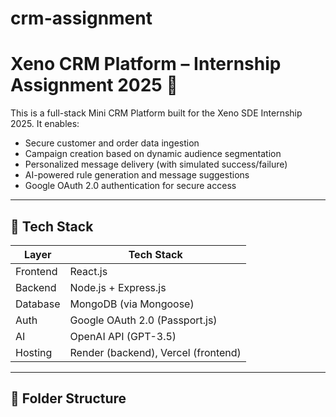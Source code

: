# crm-assignment
# Xeno CRM Platform – Internship Assignment 2025 🚀

This is a full-stack Mini CRM Platform built for the Xeno SDE Internship 2025. It enables:
- Secure customer and order data ingestion
- Campaign creation based on dynamic audience segmentation
- Personalized message delivery (with simulated success/failure)
- AI-powered rule generation and message suggestions
- Google OAuth 2.0 authentication for secure access

---

## 🔧 Tech Stack

| Layer     | Tech Stack                         |
|-----------|------------------------------------|
| Frontend  | React.js                           |
| Backend   | Node.js + Express.js               |
| Database  | MongoDB (via Mongoose)             |
| Auth      | Google OAuth 2.0 (Passport.js)     |
| AI        | OpenAI API (GPT-3.5)               |
| Hosting   | Render (backend), Vercel (frontend)|

---

## 📂 Folder Structure

